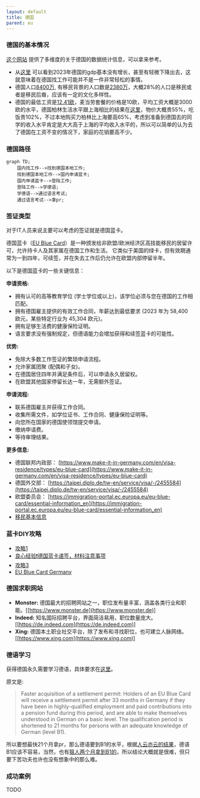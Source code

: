 ```yaml
---
layout: default
title: 德国
parent: eu
---
```


### 德国的基本情况

[这个网站](https://www.destatis.de/EN/Home/_node.html) 提供了多维度的关于德国的数据统计信息，可以拿来参考。

* 从[这里](https://www.destatis.de/EN/Themes/Economy/National-Accounts-Domestic-Product/Tables/gdp-bubbles.html) 可以看到2023年德国的gdp基本没有增长，甚至有轻微下降出去，这就意味着在德国找工作可能并不是一件非常轻松的事情。
* 德国人口[8400万](https://www.destatis.de/EN/Themes/Society-Environment/Population/Current-Population/_node.html), 有移民背景的人口数是[2380万](https://www.destatis.de/EN/Themes/Society-Environment/Population/Migration-Integration/_node.html)，大概28%的人口是移民或者是移民后裔，应该有一定的文化多样性。
* 德国的最低工资是[12.41欧](https://www.destatis.de/EN/Themes/Labour/Earnings/Minimum-Wages/_node.html)，麦当劳套餐的价格是10欧，平均工资大概是3000欧的水平，德国柏林生活水平跟上海相比的结果在[这里](https://www.numbeo.com/cost-of-living/compare_cities.jsp?country1=China&country2=Germany&city1=Shanghai&city2=Berlin)，物价大概贵55%，吃饭贵102%，不过本地购买力柏林比上海要高65%，考虑到准备到德国去的同学的收入水平肯定是大大高于上海的平均收入水平的，所以可以简单的认为去了德国在工资不变的情况下，家庭的花销要高不少。

### 德国路径

```mermaid
graph TD;
    国内找工作-->找到德国本地工作;
	找到德国本地工作-->国内申请蓝卡;
	国内申请蓝卡-->登陆工作;
	登陆工作-->学德语;
	学德语-->通过语言考试;
	通过语言考试-->拿pr;
```

### 签证类型

对于IT人员来说主要可以考虑的签证就是德国蓝卡。

德国蓝卡（[EU Blue Card](https://www.make-it-in-germany.com/en/visa-residence/types/eu-blue-card)）是一种颁发给非欧盟/欧洲经济区高技能移民的居留许可，允许持卡人及其家属在德国工作和生活。 它类似于美国的绿卡，但有效期通常为一到四年，可续签，并在失去工作后仍允许在欧盟内部停留半年。

以下是德国蓝卡的一些关键信息：

**申请资格:**

* 拥有认可的高等教育学位 (学士学位或以上)，该学位必须与您在德国的工作相匹配。
* 拥有德国雇主提供的有效工作合同，年薪达到最低要求 (2023 年为 58,400 欧元，某些特定行业为 45,304 欧元)。
* 拥有足够生活费的健康保险证明。
* 语言要求没有强制规定，但德语能力会增加获得和续签蓝卡的可能性。

**优势:**

* 免除大多数工作签证的繁琐申请流程。
* 允许家属团聚 (配偶和子女)。
* 在德国居住四年并满足条件后，可以申请永久居留权。
* 在欧盟其他国家停留长达一年，无需额外签证。

**申请流程:**

* 联系德国雇主并获得工作合同。
* 收集所需文件，如学位证书、工作合同、健康保险证明等。
* 向您所在国家的德国使领馆提交申请。
* 缴纳申请费。
* 等待审理结果。

**更多信息:**

* 德国联邦内政部： [https://www.make-it-in-germany.com/en/visa-residence/types/eu-blue-card](https://www.make-it-in-germany.com/en/visa-residence/types/eu-blue-card)
* 德国外交部： [https://taipei.diplo.de/tw-en/service/visa/-/2455584](https://taipei.diplo.de/tw-en/service/visa/-/2455584)
* 欧盟委员会： [https://immigration-portal.ec.europa.eu/eu-blue-card/essential-information_en](https://immigration-portal.ec.europa.eu/eu-blue-card/essential-information_en)
* [移民基本信息](https://www.bmi.bund.de/EN/topics/migration/immigration/labour-migration/generell-information/general-information-node.html)

### 蓝卡DIY攻略

- [攻略1](https://www.xiaohongshu.com/explore/649080e4000000001300d8d2)
- [良心经验❗️德国蓝卡递签，材料注意事项](https://www.xiaohongshu.com/explore/659960ca000000001d036720)
- [攻略3](https://www.xiaohongshu.com/explore/62c746b1000000002103d0aa)
- [EU Blue Card Germany](https://www.germany-visa.org/immigration/residence-permit/eu-blue-card-germany/)

### 德国求职网站

* **Monster:** 德国最大的招聘网站之一，职位发布量丰富，涵盖各类行业和职能。[[https://www.monster.de](https://www.monster.de)]
* **Indeed:** 知名国际招聘平台，界面简洁易用，职位数量庞大。[[https://de.indeed.com](https://de.indeed.com)]
* **Xing:** 德国本土职业社交平台，除了发布和寻找职位，也可建立人脉网络。[[https://www.xing.com](https://www.xing.com)]


### 德语学习

获得德国永久需要学习德语，具体要求在[这里](https://www.bamf.de/EN/Themen/MigrationAufenthalt/ZuwandererDrittstaaten/Migrathek/BlaueKarteEU/blauekarteeu-node.html)。

原文是:

> Faster acquisition of a settlement permit: Holders of an EU Blue Card will receive a settlement permit after 33 months in Germany if they have been in highly-qualified employment and paid contributions into a pension fund during this period, and are able to make themselves understood in German on a basic level. The qualification period is shortened to 21 months for persons with an adequate knowledge of German (level B1).

所以要想最快21个月拿pr，那么德语要到B1的水平，根据[人云亦云的结果](https://zhuanlan.zhihu.com/p/64921086)，德语B1应该不容易，当然，也有[狠人两个月拿到B1的](https://zhuanlan.zhihu.com/p/38489096)，所以结论大概就是很难，但只要下苦功夫也许也没有想象中的那么难。

### 成功案例

TODO